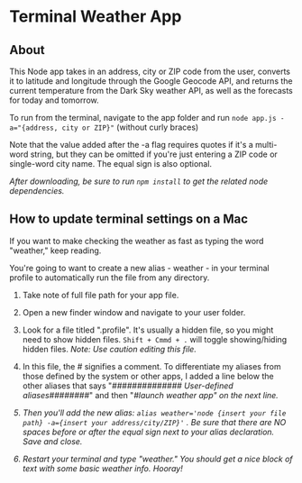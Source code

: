 # Terminal Weather App

## About 

This Node app takes in an address, city or ZIP code from the user, converts it to latitude and longitude through the Google Geocode API, and returns the current temperature from the Dark Sky weather API, as well as the forecasts for today and tomorrow.

To run from the terminal, navigate to the app folder and run `node app.js -a="{address, city or ZIP}"` (without curly braces)

Note that the value added after the -a flag requires quotes if it's a multi-word string, but they can be omitted if you're just entering a ZIP code or single-word city name. The equal sign is also optional.

*After downloading, be sure to run `npm install` to get the related node dependencies.*


## How to update terminal settings on a Mac

If you want to make checking the weather as fast as typing the word "weather," keep reading. 

You're going to want to create a new alias - weather - in your terminal profile to automatically run the file from any directory. 

1. Take note of full file path for your app file. 

2. Open a new finder window and navigate to your user folder. 

3. Look for a file titled ".profile". It's usually a hidden file, so you might need to show hidden files. `Shift + Cmmd + .` will toggle showing/hiding hidden files. _Note: Use caution editing this file._

4. In this file, the # signifies a comment. To differentiate my aliases from those defined by the system or other apps, I added a line below the other aliases that says "<em>############## User-defined aliases########</em>" and then "<em>#launch weather app<em>" on the next line.

5. Then you'll add the new alias: `alias weather='node {insert your file path} -a={insert your address/city/ZIP}'` . Be sure that there are NO spaces before or after the equal sign next to your alias declaration. Save and close.

6. Restart your terminal and type "weather." You should get a nice block of text with some basic weather info. Hooray!